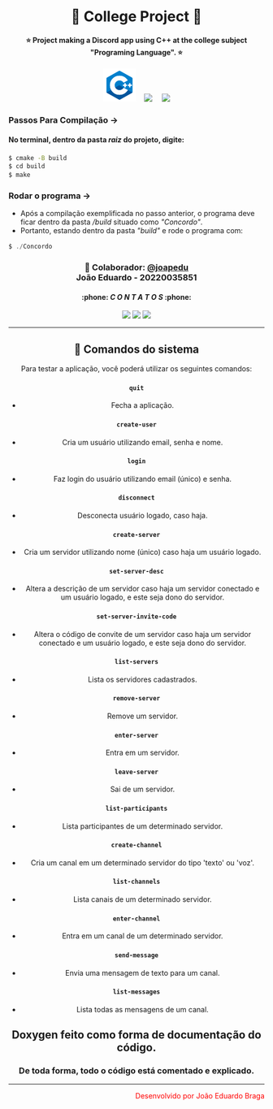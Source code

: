 <h1 align="center">📖 College Project 📖</h1>

<div align="center">
<h4>⭐️ Project making a Discord app using C++ at the college subject "Programing Language". ⭐️</h4>
  <img height="65" src="./assets/cpp.png">&nbsp;&nbsp;&nbsp;&nbsp;<img src="https://img.icons8.com/cute-clipart/64/null/services.png"/><a>&nbsp;&nbsp;&nbsp;&nbsp;&nbsp;<img height= "50" src= "https://assets-global.website-files.com/6257adef93867e50d84d30e2/636e0a6a49cf127bf92de1e2_icon_clyde_blurple_RGB.png">
</a>
</div>

### Passos Para Compilação ->
#### No terminal, dentro da pasta _raiz_ do projeto, digite:

```zsh
$ cmake -B build
$ cd build
$ make
```

### Rodar o programa ->
 - Após a compilação exemplificada no passo anterior, o programa deve ficar dentro da pasta */build* situado como *"Concordo"*.
 - Portanto, estando dentro da pasta *"build"* e rode o programa com: 
```ts
$ ./Concordo
```
<h3 align="center"> 👾 Colaborador: <a href="https://github.com/joapedu"><strong>@joapedu</strong></a> <br />João Eduardo - 20220035851</h3>
<h4 align="center">:phone: <i>C O N T A T O S</i> :phone:</h4>
<div align="center">
    <a href = "https://mailto:joaoeduardobraga2@gmail.com"><img src="https://img.shields.io/badge/-Gmail-F80000?style=for-the-badge&logo=gmail&logoColor=white" target="_blank"></a>
    <a href="https://www.linkedin.com/in/joão-eduardo-braga/" target="_blank"><img src="https://img.shields.io/badge/-LinkedIn-%230077B5?style=for-the-badge&logo=linkedin&logoColor=white" target="_blank"></a>
    <a href="https://wa.me/5584981480327/" target="_blank"><img src="https://img.shields.io/badge/-WhatsApp-4EA94B?style=for-the-badge&logo=WhatsApp&logoColor=white" target="_blank"></a>
</div>
<hr>
<div align="center">

## 📌 Comandos do sistema

  Para testar a aplicação, você poderá utilizar os seguintes comandos:

#### `quit`

- Fecha a aplicação.

#### `create-user`

- Cria um usuário utilizando email, senha e nome.

#### `login`

- Faz login do usuário utilizando email (único) e senha.

#### `disconnect`

- Desconecta usuário logado, caso haja.

#### `create-server`

- Cria um servidor utilizando nome (único) caso haja um usuário logado.

#### `set-server-desc`

- Altera a descrição de um servidor caso haja um servidor conectado e um usuário logado, e este seja dono do servidor.

#### `set-server-invite-code`

- Altera o código de convite de um servidor caso haja um servidor conectado e um usuário logado, e este seja dono do servidor.

#### `list-servers`

- Lista os servidores cadastrados.

#### `remove-server`

- Remove um servidor.

#### `enter-server`

- Entra em um servidor.

#### `leave-server`

- Sai de um servidor.

#### `list-participants`

- Lista participantes de um determinado servidor.

#### `create-channel`

- Cria um canal em um determinado servidor do tipo 'texto' ou 'voz'.

#### `list-channels`

- Lista canais de um determinado servidor.

#### `enter-channel`

- Entra em um canal de um determinado servidor.

#### `send-message`

- Envia uma mensagem de texto para um canal.

#### `list-messages`

- Lista todas as mensagens de um canal.
</div>
<div align="center">

## Doxygen feito como forma de documentação do código.
### De toda forma, todo o código está comentado e explicado.
</div>

-----

<div align="end">
<span style="color: red; text-width: 120%; ">Desenvolvido por João Eduardo Braga</span>
</div>